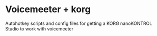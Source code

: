 # Voicemeeter + korg
 Autohotkey scripts and config files for getting a KORG nanoKONTROL Studio to work with voicemeeter
